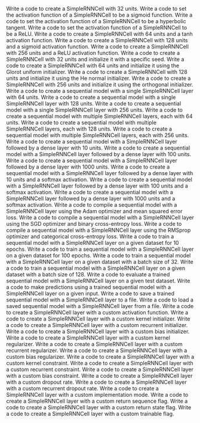 Write a code to create a SimpleRNNCell with 32 units.
Write a code to set the activation function of a SimpleRNNCell to be a sigmoid function.
Write a code to set the activation function of a SimpleRNNCell to be a hyperbolic tangent.
Write a code to set the activation function of a SimpleRNNCell to be a ReLU.
Write a code to create a SimpleRNNCell with 64 units and a tanh activation function.
Write a code to create a SimpleRNNCell with 128 units and a sigmoid activation function.
Write a code to create a SimpleRNNCell with 256 units and a ReLU activation function.
Write a code to create a SimpleRNNCell with 32 units and initialize it with a specific seed.
Write a code to create a SimpleRNNCell with 64 units and initialize it using the Glorot uniform initializer.
Write a code to create a SimpleRNNCell with 128 units and initialize it using the He normal initializer.
Write a code to create a SimpleRNNCell with 256 units and initialize it using the orthogonal initializer.
Write a code to create a sequential model with a single SimpleRNNCell layer with 64 units.
Write a code to create a sequential model with a single SimpleRNNCell layer with 128 units.
Write a code to create a sequential model with a single SimpleRNNCell layer with 256 units.
Write a code to create a sequential model with multiple SimpleRNNCell layers, each with 64 units.
Write a code to create a sequential model with multiple SimpleRNNCell layers, each with 128 units.
Write a code to create a sequential model with multiple SimpleRNNCell layers, each with 256 units.
Write a code to create a sequential model with a SimpleRNNCell layer followed by a dense layer with 10 units.
Write a code to create a sequential model with a SimpleRNNCell layer followed by a dense layer with 100 units.
Write a code to create a sequential model with a SimpleRNNCell layer followed by a dense layer with 1000 units.
Write a code to create a sequential model with a SimpleRNNCell layer followed by a dense layer with 10 units and a softmax activation.
Write a code to create a sequential model with a SimpleRNNCell layer followed by a dense layer with 100 units and a softmax activation.
Write a code to create a sequential model with a SimpleRNNCell layer followed by a dense layer with 1000 units and a softmax activation.
Write a code to compile a sequential model with a SimpleRNNCell layer using the Adam optimizer and mean squared error loss.
Write a code to compile a sequential model with a SimpleRNNCell layer using the SGD optimizer and binary cross-entropy loss.
Write a code to compile a sequential model with a SimpleRNNCell layer using the RMSprop optimizer and categorical cross-entropy loss.
Write a code to train a sequential model with a SimpleRNNCell layer on a given dataset for 10 epochs.
Write a code to train a sequential model with a SimpleRNNCell layer on a given dataset for 100 epochs.
Write a code to train a sequential model with a SimpleRNNCell layer on a given dataset with a batch size of 32.
Write a code to train a sequential model with a SimpleRNNCell layer on a given dataset with a batch size of 128.
Write a code to evaluate a trained sequential model with a SimpleRNNCell layer on a given test dataset.
Write a code to make predictions using a trained sequential model with a SimpleRNNCell layer on a given input.
Write a code to save a trained sequential model with a SimpleRNNCell layer to a file.
Write a code to load a saved sequential model with a SimpleRNNCell layer from a file.
Write a code to create a SimpleRNNCell layer with a custom activation function.
Write a code to create a SimpleRNNCell layer with a custom kernel initializer.
Write a code to create a SimpleRNNCell layer with a custom recurrent initializer.
Write a code to create a SimpleRNNCell layer with a custom bias initializer.
Write a code to create a SimpleRNNCell layer with a custom kernel regularizer.
Write a code to create a SimpleRNNCell layer with a custom recurrent regularizer.
Write a code to create a SimpleRNNCell layer with a custom bias regularizer.
Write a code to create a SimpleRNNCell layer with a custom kernel constraint.
Write a code to create a SimpleRNNCell layer with a custom recurrent constraint.
Write a code to create a SimpleRNNCell layer with a custom bias constraint.
Write a code to create a SimpleRNNCell layer with a custom dropout rate.
Write a code to create a SimpleRNNCell layer with a custom recurrent dropout rate.
Write a code to create a SimpleRNNCell layer with a custom implementation mode.
Write a code to create a SimpleRNNCell layer with a custom return sequence flag.
Write a code to create a SimpleRNNCell layer with a custom return state flag.
Write a code to create a SimpleRNNCell layer with a custom trainable flag.